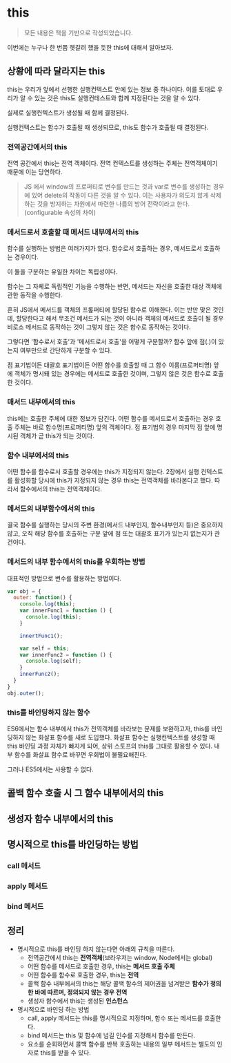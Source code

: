 # this

> 모든 내용은 책을 기반으로 작성되었습니다.

이번에는 누구나 한 번쯤 헷갈려 했을 듯한 this에 대해서 알아보자.

## 상황에 따라 달라지는 this

this는 우리가 앞에서 선행한 실행컨텍스트 안에 있는 정보 중 하나이다. 이를 토대로 우리가 알 수 있는 것은 this도 실행컨테스트와 함께 지정된다는 것을 알 수 있다. 

실제로 실행컨텍스트가 생성될 때 함께 결정된다.

실행컨텍스트는 함수가 호출될 때 생성되므로, this도 함수가 호출될 때 결정된다.

### 전역공간에서의 this

전역 공간에서 this는 전역 객체이다. 전역 컨텍스트를 생성하는 주체는 전역객체이기 때문에 이는 당연하다.

> JS 에서 window의 프로퍼티로 변수를 만드는 것과 var로 변수를 생성하는 경우에 있어 delete의 작동이 다른 것을 알 수 있다. 이는 사용자가 의도치 않게 삭제하는 것을 방지하는 차원에서 마련한 나름의 방어 전략이라고 한다.(configurable 속성의 차이)

### 메서드로서 호출할 때 메서드 내부에서의 this

함수를 실행하는 방법은 여러가지가 있다. 함수로서 호출하는 경우, 메서드로서 호출하는 경우이다.

이 둘을 구분하는 유일한 차이는 독립성이다.

함수는 그 자체로 독립적인 기능을 수행하는 반면, 메서드는 자신을 호출한 대상 객체에 관한 동작을 수행한다. 

흔히 JS에서 메서드를 객체의 프롶퍼티에 할당된 함수로 이해한다. 이는 반만 맞은 것인데, 할당한다고 해서 무조건 메서드가 되는 것이 아니라 객체의 메서드로 호출이 될 경우 비로소 메서드로 동작하는 것이 그렇지 않는 것은 함수로 동작하는 것이다.

그렇다면 '함수로서 호출'과 '메서드로서 호출'을 어떻게 구분할까? 함수 앞에 점(.)이 있는지 여부만으로 간단하게 구분할 수 있다.

점 표기법이든 대괄호 표기법이든 어떤 함수를 호출할 때 그 함수 이름(프로퍼티명) 앞에 객체가 명시돼 있는 경우에는 메서드로 호출한 것이며, 그렇지 않은 것은 함수로 호출한 것이다.

### 매서드 내부에서의 this

this에는 호출한 주체에 대한 정보가 담긴다. 어떤 함수를 메서드로서 호출하는 경우 호출 주체는 바로 함수명(프로퍼티명) 앞의 객체이다. 점 표기법의 경우 마지막 점 앞에 명시된 객체가 곧 this가 되는 것이다.

### 함수 내부에서의 this 

어떤 함수를 함수로서 호출할 경우에는 this가 지정되지 않는다. 2장에서 실행 컨텍스트를 활성화할 당시에 this가 지정되지 않는 경우 this는 전역객체를 바라본다고 했다. 따라서 함수에서의 this는 전역객체이다.

### 메서드의 내부함수에서의 this

결국 함수를 실행하는 당시의 주변 환경(메서드 내부인지, 함수내부인지 등)은 중요하지 않고, 오직 해당 함수를 호출하는 구문 앞에 점 또는 대괄호 표기가 있는지 없는지가 관건이다.


### 메서드의 내부 함수에서의 this를 우회하는 방법

대표적인 방법으로 변수를 활용하는 방법이다.

```js
var obj = {
  outer: function() {
    console.log(this);
    var innerFunc1 = function () {
      console.log(this);
    }

    innertFunc1();

    var self = this;
    var innerFunc2 = function () {
      console.log(self);
    }
    innerFunc2();
  }
}
obj.outer();
```

### this를 바인딩하지 않는 함수

ES6에서는 함수 내부에서 this가 전역객체를 바라보는 문제를 보완하고자, this를 바인딩하지 않는 화살표 함수를 새로 도입했다. 화살표 함수는 실행컨텍스트를 생성할 때 this 바인딩 과정 자체가 빠지게 되어, 상위 스토프의 this를 그대로 활용할 수 있다. 내부 함수를 화살표 함수로 바꾸면 우회법이 불필요해진다. 

그러나 ES5에서는 사용할 수 없다.

## 콜백 함수 호출 시 그 함수 내부에서의 this

## 생성자 함수 내부에서의 this

## 명시적으로 this를 바인딩하는 방법

### call 메서드 

### apply 메서드

### bind 메서드

## 정리

- 명시적으로 this를 바인딩 하지 않는다면 아래의 규칙을 따른다.
  - 전역공간에서 this는 **전역객체**(브라우저는 window, Node에서는 global)
  - 어떤 함수를 메서드로 호출한 경우, this는 **메서드 호출 주체**
  - 어떤 함수를 함수로 호출한 경우, this는 **전역**
  - 콜백 함수 내부에서의 this는 해당 콜백 함수의 제어권을 넘겨받은 **함수가 정의한 바에 따르며, 정의되지 않는 경우 전역**
  - 생성자 함수에서 this는 생성된 **인스턴스**
- 명시적으로 바인딩 하는 방법
  - call, apply 메서드는 this를 명시적으로 지정하며, 함수 또는 메서드를 호출한다.
  - bind 메서드는 this 및 함수에 넘길 인수를 지정해서 함수를 만든다.
  - 요소를 순회하면서 콜백 함수를 반복 호출하는 내용의 일부 메서드는 별도의 인자로 this를 받을 수 있다.